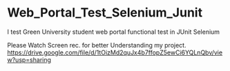 # Web_Portal_Test_Selenium_Junit

I test Green University student web portal functional test in JUnit Selenium

Please Watch Screen rec. for better Understanding my project.
https://drive.google.com/file/d/1tOizMd2quJx4b7ffopZ5ewCi6YQLnQbv/view?usp=sharing

